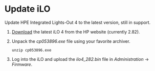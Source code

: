 # Update iLO

Update HPE Integrated Lights-Out 4 to the latest version, still in support.

1. [Download](https://support.hpe.com/connect/s/softwaredetails?language=en_US&softwareId=MTX_9d1f194483234be395e2e062f8) the latest iLO 4 from the HP website (currently 2.82).

2. Unpack the _cp053896.exe_ file using your favorite archiver.

   ```console
   unzip cp053896.exe
   ```

3. Log into the iLO and upload the _ilo4_282.bin_ file in _Administration_ → _Firmware_.
